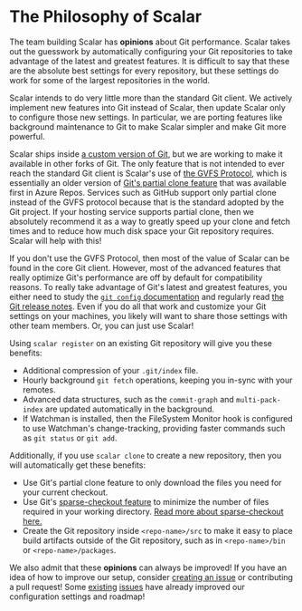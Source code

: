 The Philosophy of Scalar
========================

The team building Scalar has **opinions** about Git performance. Scalar
takes out the guesswork by automatically configuring your Git repositories
to take advantage of the latest and greatest features. It is difficult to
say that these are the absolute best settings for every repository, but
these settings do work for some of the largest repositories in the world.

Scalar intends to do very little more than the standard Git client. We
actively implement new features into Git instead of Scalar, then update
Scalar only to configure those new settings. In particular, we are porting
features like background maintenance to Git to make Scalar simpler and
make Git more powerful.

Scalar ships inside [a custom version of Git][microsoft-git], but we are
working to make it available in other forks of Git. The only feature
that is not intended to ever reach the standard Git client is Scalar's use
of [the GVFS Protocol][gvfs-protocol], which is essentially an older
version of [Git's partial clone feature](https://github.blog/2020-12-21-get-up-to-speed-with-partial-clone-and-shallow-clone/)
that was available first in Azure Repos. Services such as GitHub support
only partial clone instead of the GVFS protocol because that is the
standard adopted by the Git project. If your hosting service supports
partial clone, then we absolutely recommend it as a way to greatly speed
up your clone and fetch times and to reduce how much disk space your Git
repository requires. Scalar will help with this!

If you don't use the GVFS Protocol, then most of the value of Scalar can
be found in the core Git client. However, most of the advanced features
that really optimize Git's performance are off by default for compatibility
reasons. To really take advantage of Git's latest and greatest features,
you either need to study the [`git config` documentation](https://git-scm.com/docs/git-config)
and regularly read [the Git release notes](https://github.com/git/git/tree/master/Documentation/RelNotes).
Even if you do all that work and customize your Git settings on your machines,
you likely will want to share those settings with other team members.
Or, you can just use Scalar!

Using `scalar register` on an existing Git repository will give you these
benefits:

* Additional compression of your `.git/index` file.
* Hourly background `git fetch` operations, keeping you in-sync with your
  remotes.
* Advanced data structures, such as the `commit-graph` and `multi-pack-index`
  are updated automatically in the background.
* If Watchman is installed, then the FileSystem Monitor hook is configured
  to use Watchman's change-tracking, providing faster commands such as
  `git status` or `git add`.

Additionally, if you use `scalar clone` to create a new repository, then
you will automatically get these benefits:

* Use Git's partial clone feature to only download the files you need for
  your current checkout.
* Use Git's [sparse-checkout feature][sparse-checkout] to minimize the
  number of files required in your working directory.
  [Read more about sparse-checkout here.][sparse-checkout-blog]
* Create the Git repository inside `<repo-name>/src` to make it easy to
  place build artifacts outside of the Git repository, such as in
  `<repo-name>/bin` or `<repo-name>/packages`.

We also admit that these **opinions** can always be improved! If you have
an idea of how to improve our setup, consider
[creating an issue](https://github.com/microsoft/scalar/issues/new) or
contributing a pull request! Some [existing](https://github.com/microsoft/scalar/issues/382)
[issues](https://github.com/microsoft/scalar/issues/388) have already
improved our configuration settings and roadmap!

[gvfs-protocol]: https://github.com/microsoft/VFSForGit/blob/HEAD/Protocol.md
[microsoft-git]: https://github.com/microsoft/git
[sparse-checkout]: https://git-scm.com/docs/git-sparse-checkout
[sparse-checkout-blog]: https://github.blog/2020-01-17-bring-your-monorepo-down-to-size-with-sparse-checkout/
